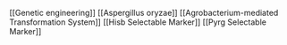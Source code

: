 [[Genetic engineering]]
[[Aspergillus oryzae]]
[[Agrobacterium-mediated Transformation System]]
[[Hisb Selectable Marker]]
[[Pyrg Selectable Marker]]
